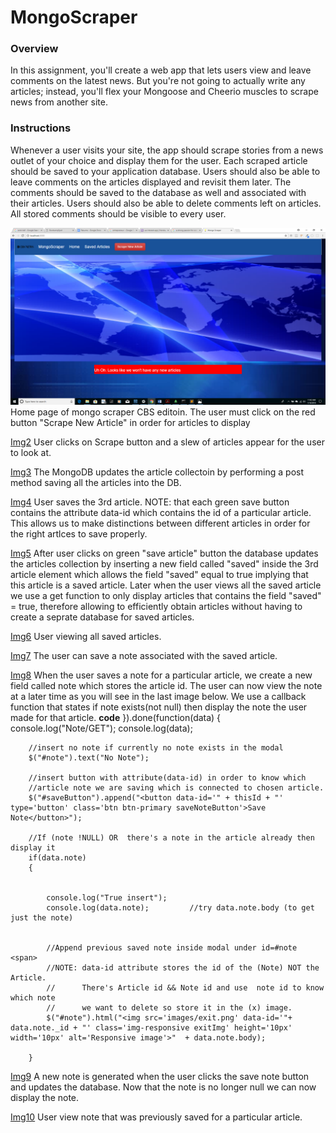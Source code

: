 # MongoScraper

### Overview
In this assignment, you'll create a web app that lets users view and leave comments on the latest news. But you're not going to actually write any articles; instead, you'll flex your Mongoose and Cheerio muscles to scrape news from another site.

### Instructions
Whenever a user visits your site, the app should scrape stories from a news outlet of your choice and display them for the user. Each scraped article should be saved to your application database. Users should also be able to leave comments on the articles displayed and revisit them later. The comments should be saved to the database as well and associated with their articles. Users should also be able to delete comments left on articles. All stored comments should be visible to every user.

![Img1](https://github.com/tdsteph1/MongoScraper/blob/master/public/images/Img1.png)
Home page of mongo scraper CBS editoin. The user must click on the red button "Scrape New Article" in order for articles to display

[Img2](https://github.com/tdsteph1/MongoScraper/blob/master/public/images/Img2.png)
User clicks on Scrape button and a slew of articles appear for the user to look at.

[Img3](https://github.com/tdsteph1/MongoScraper/blob/master/public/images/Img3.png)
The MongoDB updates the article collectoin by performing a post method saving all the articles into the DB.

[Img4](https://github.com/tdsteph1/MongoScraper/blob/master/public/images/Img4.png)
User saves the 3rd article. NOTE: that each green save button contains the attribute data-id which contains the id of a particular article. This allows us to make distinctions between different articles in order for the right artlces to save properly.

[Img5](https://github.com/tdsteph1/MongoScraper/blob/master/public/images/Img5.png)
After user clicks on green "save article" button the database updates the articles collection by inserting a new field called "saved" inside the 3rd article element which allows the field "saved" equal to true implying that this article is a saved article. Later when the user views all the saved article we use a get function to only display articles that contains the field "saved" = true, therefore allowing to efficiently obtain articles without having to create a seprate database for saved articles.

[Img6](https://github.com/tdsteph1/MongoScraper/blob/master/public/images/Img6.png)
User viewing all saved articles.


[Img7](https://github.com/tdsteph1/MongoScraper/blob/master/public/images/Img7.png)
The user can save a note associated with the saved article.


[Img8](https://github.com/tdsteph1/MongoScraper/blob/master/public/images/Img8.png)
When the user saves a note for a particular article, we create a new field called note which stores the article id. The user can now view the note at a later time as you will see in the last image below. We use a callback function that states if note exists(not null) then display the note the user made for that article.
**code**
}).done(function(data)
	{	
		console.log("Note/GET");
		console.log(data);

		//insert no note if currently no note exists in the modal
		$("#note").text("No Note");

		//insert button with attribute(data-id) in order to know which
		//article note we are saving which is connected to chosen article.
		$("#saveButton").append("<button data-id='" + thisId + "' type='button' class='btn btn-primary saveNoteButton'>Save Note</button>");

		//If (note !NULL) OR  there's a note in the article already then display it
		if(data.note)
		{


			console.log("True insert");
			console.log(data.note);			//try data.note.body (to get just the note)


			//Append previous saved note inside modal under id=#note <span>
			//NOTE: data-id attribute stores the id of the (Note) NOT the Article. 
			//      There's Article id && Note id and use  note id to know which note
			//      we want to delete so store it in the (x) image.
			$("#note").html("<img src='images/exit.png' data-id='"+ data.note._id + "' class='img-responsive exitImg' height='10px' width='10px' alt='Responsive image'>"  + data.note.body);

		}

[Img9](https://github.com/tdsteph1/MongoScraper/blob/master/public/images/Img9.png)
A new note is generated when the user clicks the save note button and updates the database. Now that the note is no longer null we can now display the note.

[Img10](https://github.com/tdsteph1/MongoScraper/blob/master/public/images/Img10.png)
User view note that was previously saved for a particular article.
